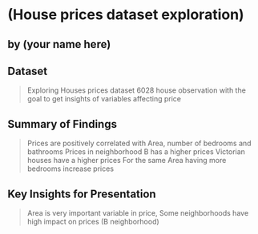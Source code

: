 # (House prices dataset exploration)
## by (your name here)


## Dataset

> Exploring Houses prices dataset 6028 house observation with the goal to get insights of variables affecting price

## Summary of Findings

> Prices are positively correlated with Area, number of bedrooms and bathrooms 
> Prices in neighborhood B has a higher prices
> Victorian houses have a higher prices 
> For the same Area having more bedrooms increase prices 

## Key Insights for Presentation

> Area is very important variable in price, 
> Some neighborhoods have high impact on prices (B neighborhood)
